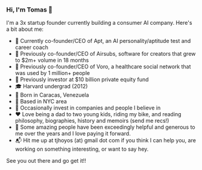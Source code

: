 ### Hi, I'm Tomas 👋

I'm a 3x startup founder currently building a consumer AI company. Here's a bit about me:

- 💼 Currently co-founder/CEO of Apt, an AI personality/aptitude test and career coach
- 💼 Previously co-founder/CEO of Airsubs, software for creators that grew to $2m+ volume in 18 months
- 💼 Previously co-founder/CEO of Voro, a healthcare social network that was used by 1 million+ people
- 💼 Previously investor at $10 billion private equity fund
- 🎓 Harvard undergrad (2012)
- 📍 Born in Caracas, Venezuela
- 🗽 Based in NYC area
- 💸 Occasionally invest in companies and people I believe in
- ❤️ Love being a dad to two young kids, riding my bike, and reading philosophy, biographies, history and memoirs (send me recs!)
- 🙏 Some amazing people have been exceedingly helpful and generous to me over the years and I love paying it forward.
- 📬 Hit me up at tjhoyos (at) gmail dot com if you think I can help you, are working on something interesting, or want to say hey.

See you out there and go get it!!


<!--
**thoyos/thoyos** is a ✨ _special_ ✨ repository because its `README.md` (this file) appears on your GitHub profile.

Here are some ideas to get you started:

- 🔭 I’m currently working on ...
- 🌱 I’m currently learning ...
- 👯 I’m looking to collaborate on ...
- 🤔 I’m looking for help with ...
- 💬 Ask me about ...
- 📫 How to reach me: ...
- 😄 Pronouns: ...
- ⚡ Fun fact: ...
-->
